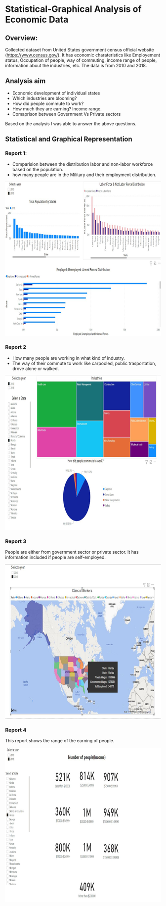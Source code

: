 # Statistical-Graphical Analysis of Economic Data
## Overview: 
Collected dataset from United States government census official website (https://www.census.gov/). It has economic charateristics like Employement status, Occupation of people, way of commuting, income range of people, information about the industries, etc. The data is from 2010 and 2018. 

## Analysis aim
- Economic development of individual states
- Which industries are blooming?
- How did people commute to work?
- How much they are earning? Income range.
- Comaprison between Government Vs Private sectors

Based on the analysis I was able to answer the above questions. 

## Statistical and Graphical Representation
### Report 1:
- Comparision between the distribution labor and non-labor workforce based on the population.
- how many people are in the Military and their employment distribution.

<img src="images/Ninad1.JPG" width="900" height="500">

### Report 2
- How many people are working in what kind of industry.
- The way of their commute to work like carpooled, public trasportation, drove alone or walked.

<img src="images/Ninad2.JPG" width="900" height="500">

### Report 3
People are either from government sector or private sector. It has information included if people are self-employed.

<img src="images/Ninad3.JPG" width="900" height="500">

### Report 4
This report shows the range of the earning of people. 

<img src="images/Ninad4.JPG" width="900" height="500">

